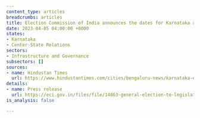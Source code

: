 ```yaml
---
content_type: articles
breadcrumbs: articles
title: Election Commission of India announces the dates for Karnataka assembly elections
date: 2023-04-05 04:00:00 +0000
states:
- Karnataka
- Center-State Relations
sectors:
- Infrastructure and Governance
subsectors: []
sources:
- name: Hindustan Times
  url: https://www.hindustantimes.com/cities/bengaluru-news/karnataka-election-2023-check-out-list-of-key-candidates-101680079817350.html
details:
- name: Press release
  url: https://eci.gov.in/files/file/14863-general-election-to-legislative-assembly-of-karnataka-2023/
is_analysis: false

---
```

